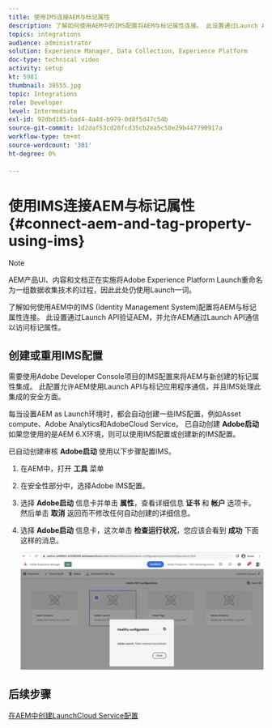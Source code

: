 ```yaml
---
title: 使用IMS连接AEM与标记属性
description: 了解如何使用AEM中的IMS配置将AEM与标记属性连接。 此设置通过Launch API验证AEM，并允许AEM通过Launch API通信以访问标记属性。
topics: integrations
audience: administrator
solution: Experience Manager, Data Collection, Experience Platform
doc-type: technical video
activity: setup
kt: 5981
thumbnail: 38555.jpg
topic: Integrations
role: Developer
level: Intermediate
exl-id: 92dbd185-bad4-4a4d-b979-0d8f5d47c54b
source-git-commit: 1d2daf53cd28fcd35cb2ea5c50e29b447790917a
workflow-type: tm+mt
source-wordcount: '301'
ht-degree: 0%

---
```


# 使用IMS连接AEM与标记属性{#connect-aem-and-tag-property-using-ims}

>[!NOTE]
>
>AEM产品UI、内容和文档正在实施将Adobe Experience Platform Launch重命名为一组数据收集技术的过程，因此此处仍使用Launch一词。

了解如何使用AEM中的IMS (Identity Management System)配置将AEM与标记属性连接。 此设置通过Launch API验证AEM，并允许AEM通过Launch API通信以访问标记属性。

## 创建或重用IMS配置

需要使用Adobe Developer Console项目的IMS配置来将AEM与新创建的标记属性集成。 此配置允许AEM使用Launch API与标记应用程序通信，并且IMS处理此集成的安全方面。

每当设置AEM as Launch环境时，都会自动创建一些IMS配置，例如Asset compute、Adobe Analytics和AdobeCloud Service。 已自动创建 **Adobe启动** 如果您使用的是AEM 6.X环境，则可以使用IMS配置或创建新的IMS配置。

已自动创建审核 **Adobe启动** 使用以下步骤配置IMS。

1. 在AEM中，打开 **工具** 菜单

1. 在安全性部分中，选择Adobe IMS配置。

1. 选择 **Adobe启动** 信息卡并单击 **属性**，查看详细信息 **证书** 和 **帐户** 选项卡。 然后单击 **取消** 返回而不修改任何自动创建的详细信息。

1. 选择 **Adobe启动** 信息卡，这次单击 **检查运行状况**，您应该会看到 **成功** 下面这样的消息。

   ![Adobe启动正常IMS配置](assets/adobe-launch-healthy-ims-config.png)


## 后续步骤

[在AEM中创建LaunchCloud Service配置](create-aem-launch-cloud-service.md)
